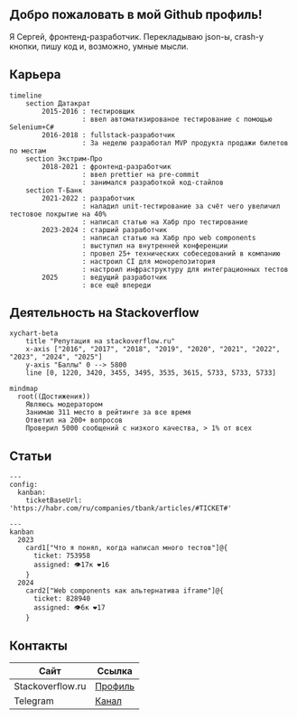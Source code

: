 ## Добро пожаловать в мой Github профиль!

Я Сергей, фронтенд-разработчик. Перекладываю json-ы, crash-у кнопки, пишу код и, возможно, умные мысли.

## Карьера

```mermaid
timeline
    section Датакрат
        2015-2016 : тестировщик
                  : ввел автоматизированое тестирование с помощью Selenium+C#
        2016-2018 : fullstack-разработчик
                  : За неделю разработал MVP продукта продажи билетов по местам
    section Экстрим-Про
        2018-2021 : фронтенд-разработчик
                  : ввел prettier на pre-commit
                  : занимался разработкой код-стайлов
    section Т-Банк
        2021-2022 : разработчик
                  : наладил unit-тестирование за счёт чего увеличил тестовое покрытие на 40%
                  : написал статью на Хабр про тестирование
        2023-2024 : старший разработчик
                  : написал статью на Хабр про web components
                  : выступил на внутренней конференции
                  : провел 25+ технических собеседований в компанию
                  : настроил CI для монорепозитория
                  : настроил инфраструктуру для интеграционных тестов
        2025      : ведущий разработчик
                  : все ещё впереди
```


## Деятельность на Stackoverflow 

```mermaid
xychart-beta
    title "Репутация на stackoverflow.ru"
    x-axis ["2016", "2017", "2018", "2019", "2020", "2021", "2022", "2023", "2024", "2025"]
    y-axis "Баллы" 0 --> 5800
    line [0, 1220, 3420, 3455, 3495, 3535, 3615, 5733, 5733, 5733]
```

```mermaid
mindmap
  root((Достижения))
    Являюсь модератором
    Занимаю 311 место в рейтинге за все время
    Ответил на 200+ вопросов
    Проверил 5000 сообщений с низкого качества, > 1% от всех
```

## Статьи

```mermaid
---
config:
  kanban:
    ticketBaseUrl: 'https://habr.com/ru/companies/tbank/articles/#TICKET#'

---
kanban
  2023
    card1["Что я понял, когда написал много тестов"]@{
      ticket: 753958
      assigned: 👁17к ❤️16
    }
  2024
    card2["Web components как альтернатива iframe"]@{
      ticket: 828940
      assigned: 👁6к ❤️17
    }
```


## Контакты

| Сайт | Ссылка |
| ------ | ----------- |
| Stackoverflow.ru   | [Профиль](https://ru.stackoverflow.com/users/203140/sergey-glazirin) |
| Telegram | [Канал](https://t.me/pet_project_sematary) |
